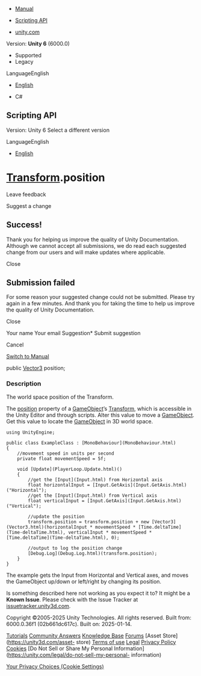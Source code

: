 [ ]()

  * [Manual](../Manual/index.html)
  * [Scripting API](../ScriptReference/index.html)

  * [unity.com](https://unity.com/)

Version: **Unity 6** (6000.0)

  * Supported
  * Legacy

LanguageEnglish

  * [English]()

  * C#

[ ](https://docs.unity3d.com)

## Scripting API

Version: Unity 6 Select a different version

LanguageEnglish

  * [English]()

#  [Transform](Transform.html).position

Leave feedback

Suggest a change

## Success!

Thank you for helping us improve the quality of Unity Documentation. Although
we cannot accept all submissions, we do read each suggested change from our
users and will make updates where applicable.

Close

## Submission failed

For some reason your suggested change could not be submitted. Please <a>try
again</a> in a few minutes. And thank you for taking the time to help us
improve the quality of Unity Documentation.

Close

Your name Your email Suggestion* Submit suggestion

Cancel

[Switch to Manual](../Manual/class-Transform.html "Go to Transform Component
in the Manual")

public [Vector3](Vector3.html) position;

### Description

The world space position of the Transform.

The [position](Transform-position.html) property of a
[GameObject](GameObject.html)’s [Transform](Transform.html), which is
accessible in the Unity Editor and through scripts. Alter this value to move a
[GameObject](GameObject.html). Get this value to locate the
[GameObject](GameObject.html) in 3D world space.

    
    
    using UnityEngine;  
      
    public class ExampleClass : [MonoBehaviour](MonoBehaviour.html)
    {
        //movement speed in units per second
        private float movementSpeed = 5f;  
      
        void [Update](PlayerLoop.Update.html)()
        {
            //get the [Input](Input.html) from Horizontal axis
            float horizontalInput = [Input.GetAxis](Input.GetAxis.html)("Horizontal");
            //get the [Input](Input.html) from Vertical axis
            float verticalInput = [Input.GetAxis](Input.GetAxis.html)("Vertical");  
      
            //update the position
            transform.position = transform.position + new [Vector3](Vector3.html)(horizontalInput * movementSpeed * [Time.deltaTime](Time-deltaTime.html), verticalInput * movementSpeed * [Time.deltaTime](Time-deltaTime.html), 0);  
      
            //output to log the position change
            [Debug.Log](Debug.Log.html)(transform.position);
        }
    }
    

The example gets the Input from Horizontal and Vertical axes, and moves the
GameObject up/down or left/right by changing its position.

Is something described here not working as you expect it to? It might be a
**Known Issue**. Please check with the Issue Tracker at
[issuetracker.unity3d.com](https://issuetracker.unity3d.com).

Copyright ©2005-2025 Unity Technologies. All rights reserved. Built from:
6000.0.36f1 (02b661dc617c). Built on: 2025-01-14.

[Tutorials](https://unity3d.com/learn) [Community
Answers](https://answers.unity3d.com) [Knowledge
Base](https://support.unity3d.com/hc/en-us)
[Forums](https://forum.unity3d.com) [Asset Store](https://unity3d.com/asset-
store) [Terms of use](https://docs.unity3d.com/Manual/TermsOfUse.html)
[Legal](https://unity.com/legal) [Privacy
Policy](https://unity.com/legal/privacy-policy)
[Cookies](https://unity.com/legal/cookie-policy) [Do Not Sell or Share My
Personal Information](https://unity.com/legal/do-not-sell-my-personal-
information)

[Your Privacy Choices (Cookie Settings)](javascript:void\(0\);)

